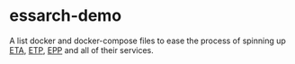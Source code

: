 # essarch-demo

A list docker and docker-compose files to ease the process of spinning up [ETA](https://github.com/ESSolutions/ESSArch_Tools_Archive), [ETP](https://github.com/ESSolutions/ESSArch_Tools_Producer), [EPP](https://github.com/ESSolutions/ESSArch_EPP) and all of their services.

